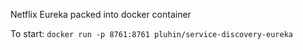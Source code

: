 Netflix Eureka packed into docker container

To start: 
`docker run -p 8761:8761 pluhin/service-discovery-eureka`
